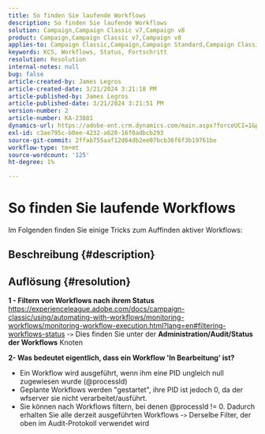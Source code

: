 ```yaml
---
title: So finden Sie laufende Workflows
description: So finden Sie laufende Workflows
solution: Campaign,Campaign Classic v7,Campaign v8
product: Campaign,Campaign Classic v7,Campaign v8
applies-to: Campaign Classic,Campaign,Campaign Standard,Campaign Classic v7,Campaign v8
keywords: KCS, Workflows, Status, Fortschritt
resolution: Resolution
internal-notes: null
bug: false
article-created-by: James Legros
article-created-date: 3/21/2024 3:21:18 PM
article-published-by: James Legros
article-published-date: 3/21/2024 3:21:51 PM
version-number: 2
article-number: KA-23881
dynamics-url: https://adobe-ent.crm.dynamics.com/main.aspx?forceUCI=1&pagetype=entityrecord&etn=knowledgearticle&id=1b39a7a7-96e7-ee11-904d-6045bd006704
exl-id: c3ae795c-b0ee-4232-a620-16f0adbcb293
source-git-commit: 2ffab755aaf12d64db2ee07bcb36f6f3b19761be
workflow-type: tm+mt
source-wordcount: '125'
ht-degree: 1%

---
```


# So finden Sie laufende Workflows




Im Folgenden finden Sie einige Tricks zum Auffinden aktiver Workflows:

## Beschreibung {#description}





## Auflösung {#resolution}


<b>1 - Filtern von Workflows nach ihrem Status</b>
https://experienceleague.adobe.com/docs/campaign-classic/using/automating-with-workflows/monitoring-workflows/monitoring-workflow-execution.html?lang=en#filtering-workflows-status -`>`  Dies finden Sie unter der <b>Administration/Audit/Status der Workflows</b> Knoten

<b>2- Was bedeutet eigentlich, dass ein Workflow &#39;In Bearbeitung&#39; ist?</b>
- Ein Workflow wird ausgeführt, wenn ihm eine PID ungleich null zugewiesen wurde (@processId)
- Geplante Workflows werden &quot;gestartet&quot;, ihre PID ist jedoch 0, da der wfserver sie nicht verarbeitet/ausführt.
- Sie können nach Workflows filtern, bei denen @processId != 0. Dadurch erhalten Sie alle derzeit ausgeführten Workflows -`>`  Derselbe Filter, der oben im Audit-Protokoll verwendet wird
